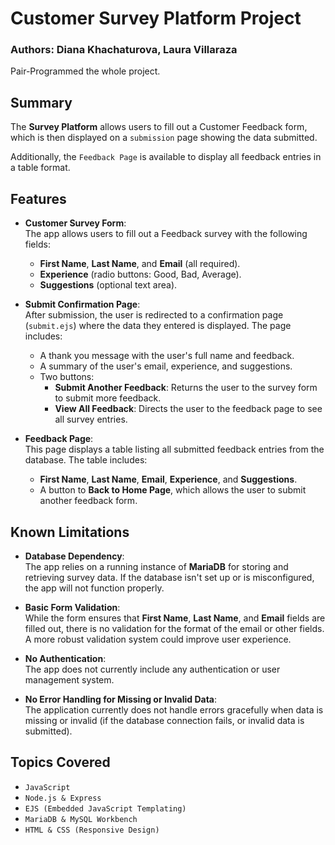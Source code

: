 # Customer Survey Platform Project

### Authors: Diana Khachaturova, Laura Villaraza 
Pair-Programmed the whole project.

## Summary

The **Survey Platform** allows users to fill out a Customer Feedback form, which is then displayed on a `submission` page showing the data submitted. 

Additionally, the `Feedback Page` is available to display all feedback entries in a table format.

## Features

- **Customer Survey Form**:  
  The app allows users to fill out a Feedback survey with the following fields:
  - **First Name**, **Last Name**, and **Email** (all required).
  - **Experience** (radio buttons: Good, Bad, Average).
  - **Suggestions** (optional text area).

- **Submit Confirmation Page**:  
  After submission, the user is redirected to a confirmation page (`submit.ejs`) where the data they entered is displayed. The page includes:
  - A thank you message with the user's full name and feedback.
  - A summary of the user's email, experience, and suggestions.
  - Two buttons:
    - **Submit Another Feedback**: Returns the user to the survey form to submit more feedback.
    - **View All Feedback**: Directs the user to the feedback page to see all survey entries.

- **Feedback Page**:  
  This page displays a table listing all submitted feedback entries from the database. The table includes:
  - **First Name**, **Last Name**, **Email**, **Experience**, and **Suggestions**.
  - A button to **Back to Home Page**, which allows the user to submit another feedback form.

## Known Limitations

- **Database Dependency**:  
  The app relies on a running instance of **MariaDB** for storing and retrieving survey data. If the database isn't set up or is misconfigured, the app will not function properly.

- **Basic Form Validation**:  
  While the form ensures that **First Name**, **Last Name**, and **Email** fields are filled out, there is no validation for the format of the email or other fields. A more robust validation system could improve user experience.

- **No Authentication**:  
  The app does not currently include any authentication or user management system.

- **No Error Handling for Missing or Invalid Data**:  
  The application currently does not handle errors gracefully when data is missing or invalid (if the database connection fails, or invalid data is submitted).

## Topics Covered
- `JavaScript`
- `Node.js & Express`
- `EJS (Embedded JavaScript Templating)`
- `MariaDB & MySQL Workbench`
- `HTML & CSS (Responsive Design)`
